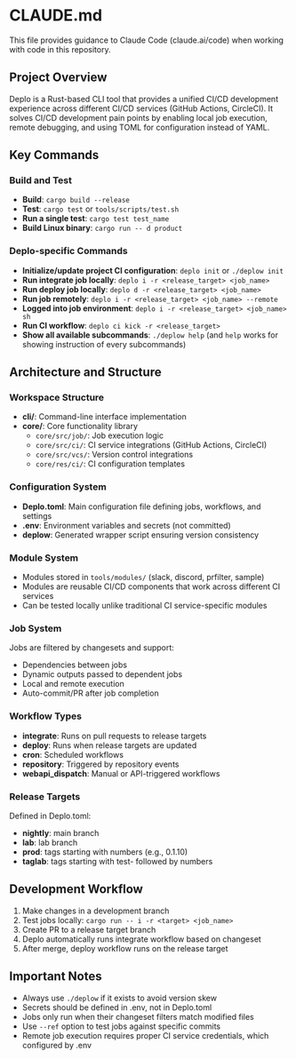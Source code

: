 # CLAUDE.md

This file provides guidance to Claude Code (claude.ai/code) when working with code in this repository.

## Project Overview

Deplo is a Rust-based CLI tool that provides a unified CI/CD development experience across different CI/CD services (GitHub Actions, CircleCI). It solves CI/CD development pain points by enabling local job execution, remote debugging, and using TOML for configuration instead of YAML.

## Key Commands

### Build and Test
- **Build**: `cargo build --release`
- **Test**: `cargo test` or `tools/scripts/test.sh`
- **Run a single test**: `cargo test test_name`
- **Build Linux binary**: `cargo run -- d product`

### Deplo-specific Commands
- **Initialize/update project CI configuration**: `deplo init` or `./deplow init`
- **Run integrate job locally**: `deplo i -r <release_target> <job_name>`
- **Run deploy job locally**: `deplo d -r <release_target> <job_name>`
- **Run job remotely**: `deplo i -r <release_target> <job_name> --remote`
- **Logged into job environment**: `deplo i -r <release_target> <job_name> sh`
- **Run CI workflow**: `deplo ci kick -r <release_target>`
- **Show all available subcommands**: `./deplow help` (and `help` works for showing instruction of every subcommands)

## Architecture and Structure

### Workspace Structure
- **cli/**: Command-line interface implementation
- **core/**: Core functionality library
  - `core/src/job/`: Job execution logic
  - `core/src/ci/`: CI service integrations (GitHub Actions, CircleCI)
  - `core/src/vcs/`: Version control integrations
  - `core/res/ci/`: CI configuration templates

### Configuration System
- **Deplo.toml**: Main configuration file defining jobs, workflows, and settings
- **.env**: Environment variables and secrets (not committed)
- **deplow**: Generated wrapper script ensuring version consistency

### Module System
- Modules stored in `tools/modules/` (slack, discord, prfilter, sample)
- Modules are reusable CI/CD components that work across different CI services
- Can be tested locally unlike traditional CI service-specific modules

### Job System
Jobs are filtered by changesets and support:
- Dependencies between jobs
- Dynamic outputs passed to dependent jobs
- Local and remote execution
- Auto-commit/PR after job completion

### Workflow Types
- **integrate**: Runs on pull requests to release targets
- **deploy**: Runs when release targets are updated
- **cron**: Scheduled workflows
- **repository**: Triggered by repository events
- **webapi_dispatch**: Manual or API-triggered workflows

### Release Targets
Defined in Deplo.toml:
- **nightly**: main branch
- **lab**: lab branch
- **prod**: tags starting with numbers (e.g., 0.1.10)
- **taglab**: tags starting with test- followed by numbers

## Development Workflow

1. Make changes in a development branch
2. Test jobs locally: `cargo run -- i -r <target> <job_name>`
3. Create PR to a release target branch
4. Deplo automatically runs integrate workflow based on changeset
5. After merge, deploy workflow runs on the release target

## Important Notes

- Always use `./deplow` if it exists to avoid version skew
- Secrets should be defined in .env, not in Deplo.toml
- Jobs only run when their changeset filters match modified files
- Use `--ref` option to test jobs against specific commits
- Remote job execution requires proper CI service credentials, which configured by .env